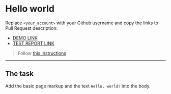 # Hello world
Replace `<your_account>` with your Github username and copy the links to Pull Request description:
- [DEMO LINK](https://cxrmx.github.io/layout_hello-world/)
- [TEST REPORT LINK](https://cxrmx.github.io/layout_hello-world/report/html_report/)

> Follow [this instructions](https://mate-academy.github.io/layout_task-guideline/#how-to-solve-the-layout-tasks-on-github)
___

## The task
Add the basic page markup and the text `Hello, world!` into the body.
